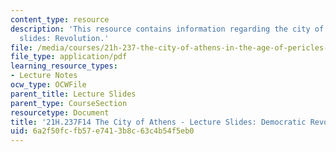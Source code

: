 ```yaml
---
content_type: resource
description: 'This resource contains information regarding the city of athens - lecture
  slides: Revolution.'
file: /media/courses/21h-237-the-city-of-athens-in-the-age-of-pericles-fall-2014/6a2f50fcfb57e7413b8c63c4b54f5eb0_MIT21H_237F14_Revolution.pdf
file_type: application/pdf
learning_resource_types:
- Lecture Notes
ocw_type: OCWFile
parent_title: Lecture Slides
parent_type: CourseSection
resourcetype: Document
title: '21H.237F14 The City of Athens - Lecture Slides: Democratic Revolution'
uid: 6a2f50fc-fb57-e741-3b8c-63c4b54f5eb0
---
```

